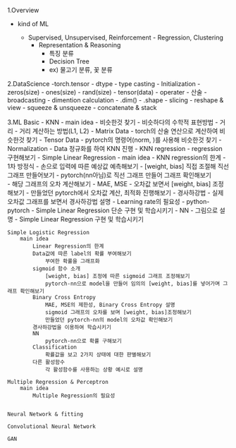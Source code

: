 1.Overview

- kind of ML

  - Supervised, Unsupervised, Reinforcement
		- Regression, Clustering
	- Representation & Reasoning
		- 특징 분류
		- Decision Tree
		- ex) 물고기 분류, 꽃 분류

2.DataScience
	-torch.tensor
		- dtype
			- type casting
		- Initialization
			- zeros(size)
			- ones(size)
			- rand(size)
			- tensor(data)
		- operater
			- 산술
			- broadcasting
			- dimention calculation
		- .dim()
		- .shape
		- slicing
		- reshape & view
		- squeeze & unsqueeze
		- concatenate & stack
		
3.ML Basic
	- KNN
		- main idea
			- 비슷한것 찾기
				- 비슷하다의 수학적 표현방법 - 거리
				- 거리 계산하는 방법(L1, L2)
			- Matrix Data
				- torch의 산술 연산으로 계산하여 비슷한것 찾기
			- Tensor Data
				- pytorch의 명령어(norm, )를 사용해 비슷한것 찾기
			- Normalization
				- Data 정규화를 하여 KNN 진행
			- KNN regression
				- regression 구현해보기
	- Simple Linear Regression
		- main idea
			- KNN regression의 한계
			- 1차 방정식
				- 손으로 입력에 따른 예상값 예측해보기
				- [weight, bias] 직접 조절해 직선 그래프 만들어보기
				- pytorch(nn아님)로 직선 그래프 만들어 그래프 확인해보기		
			- 해당 그래프의 오차 계산해보기
				- MAE, MSE
				- 오차값 보면서 [weight, bias] 조정해보기
				- 만들었던 pytorch에서 오차값 계산, 최적화 진행해보기
			- 경사하강법
				- 실제 오차값 그래프를 보면서 경사하강법 설명
				- Learning rate의 필요성
			- python-pytorch
				- Simple Linear Regression 단순 구현 및 학습시키기
			- NN
				- 그림으로 설명
				- Simple Linear Regression 구현 및 학습시키기
						
	Simple Logistic Regression
		main idea
			Linear Regression의 한계
			Data값에 따른 label의 확률 부여해보기
				부여한 확률을 그래프화
			sigmoid 함수 소개
				[weight, bias] 조정에 따른 sigmoid 그래프 조정해보기
				pytorch-nn으로 model을 만들어 임의의 [weight, bias]를 넣어가며 그래프 확인해보기
			Binary Cross Entropy
				MAE, MSE의 제한성, Binary Cross Entropy 설명
				sigmoid 그래프의 오차를 보며 [weight, bias]조정해보기
				만들었던 pytorch-nn의 model의 오차값 확인해보기
			경사하강법을 이용하여 학습시키기
			NN
				pytorch-nn으로 확률 구해보기
			Classification
				확률값을 보고 2가지 상태에 대한 판별해보기
			다른 활성함수
				각 활성함수를 사용하는 상황 예시로 설명
				
	Multiple Regression & Perceptron
		main idea
			Multiple Regression의 필요성
			
			
	Neural Network & fitting
	
	Convolutional Neural Network
	
	GAN
